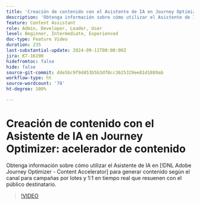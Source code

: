 ```yaml
---
title: 'Creación de contenido con el Asistente de IA en Journey Optimizer: acelerador de contenido'
description: 'Obtenga información sobre cómo utilizar el Asistente de IA en Journey Optimizer: acelerador de contenido para generar contenido según el canal para campañas por lotes y 1:1 en tiempo real que resuenen con el público destinatario.'
feature: Content Assistant
role: Admin, Developer, Leader, User
level: Beginner, Intermediate, Experienced
doc-type: Feature Video
duration: 235
last-substantial-update: 2024-09-11T00:00:00Z
jira: KT-16190
hidefromtoc: false
hide: false
source-git-commit: dde5bc9f9d453b5b3df8cc3625329ee81d1889ab
workflow-type: ht
source-wordcount: '78'
ht-degree: 100%

---
```



# Creación de contenido con el Asistente de IA en Journey Optimizer: acelerador de contenido

Obtenga información sobre cómo utilizar el Asistente de IA en [!DNL Adobe Journey Optimizer - Content Accelerator] para generar contenido según el canal para campañas por lotes y 1:1 en tiempo real que resuenen con el público destinatario.

>[!VIDEO](https://video.tv.adobe.com/v/3433552/?learn=on)
